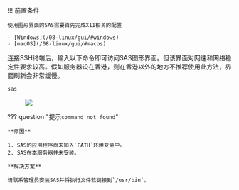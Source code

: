 !!! 前置条件

	使用图形界面的SAS需要首先完成X11相关的配置
	
	- [Windows](/08-linux/gui/#windows)
	- [macOS](/08-linux/gui/#macos)

连接SSH终端后，输入以下命令即可访问SAS图形界面。但该界面对网速和网络稳定性要求较高。假如服务器设在香港，则在香港以外的地方不推荐使用此方法，界面刷新会非常缓慢。

```bash
sas
```

<figure><img src="/assets/sas-gui.png"></figure>

??? question "提示`command not found`"
	
	**原因**
	
	1. SAS的应用程序尚未加入`PATH`环境变量中。
	2. SAS在本服务器并未安装。
	
	**解决方案**
	
	请联系管理员安装SAS并将执行文件软链接到`/usr/bin`。